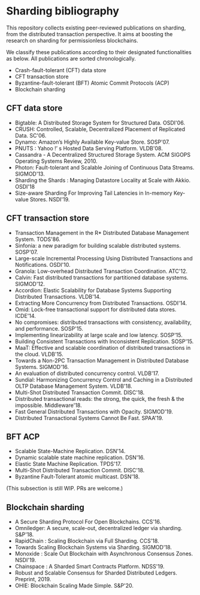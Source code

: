 # Sharding bibliography

This repository collects existing peer-reviewed publications on sharding, from the distributed transaction perspective. It aims at boosting the research on sharding for permissionless blockchains.

We classify these publications according to their designated functionalities as below. All publications are sorted chronologically.

- Crash-fault-tolerant (CFT) data store
- CFT transaction store
- Byzantine-fault-tolerant (BFT) Atomic Commit Protocols (ACP)
- Blockchain sharding

## CFT data store

- Bigtable: A Distributed Storage System for Structured Data. OSDI'06.
- CRUSH: Controlled, Scalable, Decentralized Placement of Replicated Data. SC'06.
- Dynamo: Amazon’s Highly Available Key-value Store. SOSP'07.
- PNUTS : Yahoo !’ s Hosted Data Serving Platform. VLDB'08.
- Cassandra - A Decentralized Structured Storage System. ACM SIGOPS Operating Systems Review, 2010.
- Photon: Fault-tolerant and Scalable Joining of Continuous Data Streams. SIGMOD'13.
- Sharding the Shards : Managing Datastore Locality at Scale with Akkio. OSDI'18
- Size-aware Sharding For Improving Tail Latencies in In-memory Key-value Stores. NSDI'19.

## CFT transaction store

- Transaction Management in the R* Distributed Database Management System. TODS'86.
- Sinfonia: a new paradigm for building scalable distributed systems. SOSP'07.
- Large-scale Incremental Processing Using Distributed Transactions and Notifications. OSDI'10.
- Granola: Low-overhead Distributed Transaction Coordination. ATC'12.
- Calvin: Fast distributed transactions for partitioned database systems. SIGMOD'12.
- Accordion: Elastic Scalability for Database Systems Supporting Distributed Transactions. VLDB'14.
- Extracting More Concurrency from Distributed Transactions. OSDI'14.
- Omid: Lock-free transactional support for distributed data stores. ICDE'14.
- No compromises: distributed transactions with consistency, availability, and performance. SOSP'15.
- Implementing linearizability at large scale and low latency. SOSP'15.
- Building Consistent Transactions with Inconsistent Replication. SOSP'15.
- MaaT: Effective and scalable coordination of distributed transactions in the cloud. VLDB'15.
- Towards a Non-2PC Transaction Management in Distributed Database Systems. SIGMOD'16.
- An evaluation of distributed concurrency control. VLDB'17.
- Sundial: Harmonizing Concurrency Control and Caching in a Distributed OLTP Database Management System. VLDB'18.
- Multi-Shot Distributed Transaction Commit. DISC'18.
- Distributed transactional reads: the strong, the quick, the fresh & the impossible. Middleware'18.
- Fast General Distributed Transactions with Opacity. SIGMOD'19.
- Distributed Transactional Systems Cannot Be Fast. SPAA'19.

## BFT ACP

- Scalable State-Machine Replication. DSN'14.
- Dynamic scalable state machine replication. DSN'16.
- Elastic State Machine Replication. TPDS'17.
- Multi-Shot Distributed Transaction Commit. DISC'18.
- Byzantine Fault-Tolerant atomic multicast. DSN'18.

(This subsection is still WIP. PRs are welcome.)

## Blockchain sharding

- A Secure Sharding Protocol For Open Blockchains. CCS'16.
- Omniledger: A secure, scale-out, decentralized ledger via sharding. S&P'18.
- RapidChain : Scaling Blockchain via Full Sharding. CCS'18.
- Towards Scaling Blockchain Systems via Sharding. SIGMOD'18.
- Monoxide : Scale Out Blockchain with Asynchronous Consensus Zones. NSDI'19.
- Chainspace : A Sharded Smart Contracts Platform. NDSS'19.
- Robust and Scalable Consensus for Sharded Distributed Ledgers. Preprint, 2019.
- OHIE: Blockchain Scaling Made Simple. S&P'20.
